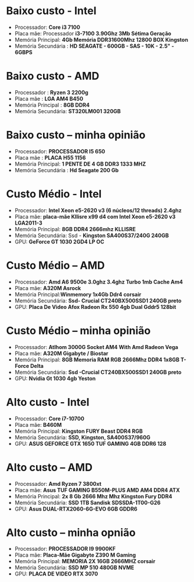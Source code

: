 # Baixo custo - Intel

- Processador: **Core i3 7100**
- Placa mãe: Processador **i3-7100 3.90Ghz 3Mb Sétima Geração**
- Memória Principal: **4Gb Memória DDR31600Mhz 12800 BOX Kingston**
- Memória Secundária : **HD SEAGATE - 600GB - SAS - 10K - 2.5" - 6GBPS**

# Baixo custo - AMD

- Processador : **Ryzen 3 2200g**
- Placa mãe : **LGA AM4 B450**
- Memória Principal : **8GB DDR4**
- Memória Secundária: **ST320LM001 320GB**

# Baixo custo – minha opinião

- Processador: **PROCESSADOR I5 650**
- Placa mãe : **PLACA H55 1156**
- Memória Principal: **1 PENTE DE 4 GB DDR3 1333 MHZ**
- Memória Secundária : **Hd Seagate 200 Gb**

# Custo Médio - Intel

- Processador: **Intel Xeon e5-2620 v3 (6 núcleos/12 threads) 2.4ghz**
- Placa mãe: **placa-mãe Kllisre x99 d4 com Intel Xeon e5-2620 v3 LGA2011-3**
- Memória Principal: **8GB DDR4 2666mhz KLLISRE**
- Memória Secundária: Ssd - **Kingston SA400S37/240G 240GB**
- GPU: **GeForce GT 1030 2GD4 LP OC**


# Custo Médio – AMD

- Processador: **Amd A6 9500e 3.0ghz 3.4ghz Turbo 1mb Cache Am4**
- Placa mãe: **A320M Asrock**
- Memória Principal:**Winmemory 1x4Gb Ddr4 corsair**
- Memória Secundária: **Ssd- Crucial CT240BX500SSD1 240GB preto**
- GPU: **Placa De Video Afox Radeon Rx 550 4gb Dual Gddr5 128bit**

# Custo Médio – minha opinião

- Processador: **Atlhom 3000G Socket AM4 With Amd Radeon Vega**
- Placa mãe: **A320M Gigabyte / Biostar**
- Memória Principal:  **8GB Memoria RAM RGB 2666Mhz DDR4 1x8GB T-Force Delta**
- Memória Secundária: **Ssd -Crucial CT240BX500SSD1 240GB preto**
- GPU: **Nvidia Gt 1030 4gb Yeston**


# Alto custo - Intel

- Processador: **Core i7-10700**
- Placa mãe: **B460M**
- Memória Principal: **Kingston FURY Beast DDR4 RGB**
- Memória Secundária: **SSD, Kingston, SA400S37/960G**
- GPU: **ASUS GEFORCE GTX 1650 TUF GAMING 4GB DDR6 128**



# Alto custo – AMD

- Processador: **Amd Ryzen 7 3800xt**
- Placa mãe: **Asus TUF GAMING B550M-PLUS AMD AM4 DDR4 ATX**
- Memória Principal: **2x 8 Gb 2666 Mhz Mhz Kingston Fury DDR4**
- Memória Secundária: **SSD 1TB Sandisk SDSSDA-1T00-G26**
- GPU: **Asus DUAL-RTX2060-6G-EVO 6GB GDDR6**


# Alto custo – minha opnião

- Processador: **PROCESSADOR I9 9900KF**
- Placa mãe: **Placa-Mãe Gigabyte Z390 M Gaming**
- Memória Principal: **MEMORIA 2X 16GB 2666MHZ corsair**
- Memória Secundária: **SSD MP 510 480GB NVME**
- GPU: **PLACA DE VIDEO RTX 3070**


